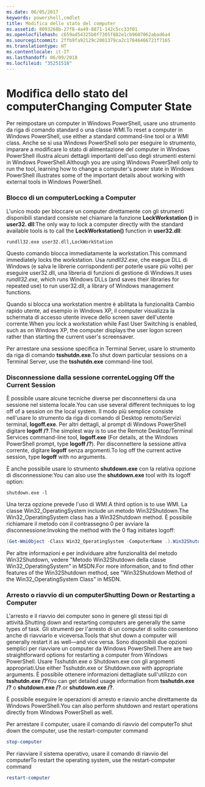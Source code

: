 ```yaml
---
ms.date: 06/05/2017
keywords: powershell,cmdlet
title: Modifica dello stato del computer
ms.assetid: 8093268b-27f8-4a49-8871-142c5cc33f01
ms.openlocfilehash: c659ad54325b0f7305f882e1cb9607062abad6a4
ms.sourcegitcommit: 2ffb9fa92129c2001379ca2c17646466721f7165
ms.translationtype: HT
ms.contentlocale: it-IT
ms.lasthandoff: 06/09/2018
ms.locfileid: "35251518"
---
```

# <a name="changing-computer-state"></a><span data-ttu-id="98d44-103">Modifica dello stato del computer</span><span class="sxs-lookup"><span data-stu-id="98d44-103">Changing Computer State</span></span>

<span data-ttu-id="98d44-104">Per reimpostare un computer in Windows PowerShell, usare uno strumento da riga di comando standard o una classe WMI.</span><span class="sxs-lookup"><span data-stu-id="98d44-104">To reset a computer in Windows PowerShell, use either a standard command-line tool or a WMI class.</span></span> <span data-ttu-id="98d44-105">Anche se si usa Windows PowerShell solo per eseguire lo strumento, imparare a modificare lo stato di alimentazione del computer in Windows PowerShell illustra alcuni dettagli importanti dell'uso degli strumenti esterni in Windows PowerShell.</span><span class="sxs-lookup"><span data-stu-id="98d44-105">Although you are using Windows PowerShell only to run the tool, learning how to change a computer's power state in Windows PowerShell illustrates some of the important details about working with external tools in Windows PowerShell.</span></span>

### <a name="locking-a-computer"></a><span data-ttu-id="98d44-106">Blocco di un computer</span><span class="sxs-lookup"><span data-stu-id="98d44-106">Locking a Computer</span></span>

<span data-ttu-id="98d44-107">L'unico modo per bloccare un computer direttamente con gli strumenti disponibili standard consiste nel chiamare la funzione **LockWorkstation ()** in **user32. dll**:</span><span class="sxs-lookup"><span data-stu-id="98d44-107">The only way to lock a computer directly with the standard available tools is to call the **LockWorkstation()** function in **user32.dll**:</span></span>

```
rundll32.exe user32.dll,LockWorkStation
```

<span data-ttu-id="98d44-108">Questo comando blocca immediatamente la workstation.</span><span class="sxs-lookup"><span data-stu-id="98d44-108">This command immediately locks the workstation.</span></span> <span data-ttu-id="98d44-109">Usa *rundll32.exe*, che esegue DLL di Windows (e salva le librerie corrispondenti per poterle usare più volte) per eseguire user32.dll, una libreria di funzioni di gestione di Windows.</span><span class="sxs-lookup"><span data-stu-id="98d44-109">It uses *rundll32.exe*, which runs Windows DLLs (and saves their libraries for repeated use) to run user32.dll, a library of Windows management functions.</span></span>

<span data-ttu-id="98d44-110">Quando si blocca una workstation mentre è abilitata la funzionalità Cambio rapido utente, ad esempio in Windows XP, il computer visualizza la schermata di accesso utente invece dello screen saver dell'utente corrente.</span><span class="sxs-lookup"><span data-stu-id="98d44-110">When you lock a workstation while Fast User Switching is enabled, such as on Windows XP, the computer displays the user logon screen rather than starting the current user's screensaver.</span></span>

<span data-ttu-id="98d44-111">Per arrestare una sessione specifica in Terminal Server, usare lo strumento da riga di comando **tsshutdn.exe**.</span><span class="sxs-lookup"><span data-stu-id="98d44-111">To shut down particular sessions on a Terminal Server, use the **tsshutdn.exe** command-line tool.</span></span>

### <a name="logging-off-the-current-session"></a><span data-ttu-id="98d44-112">Disconnessione dalla sessione corrente</span><span class="sxs-lookup"><span data-stu-id="98d44-112">Logging Off the Current Session</span></span>

<span data-ttu-id="98d44-113">È possibile usare alcune tecniche diverse per disconnettersi da una sessione nel sistema locale.</span><span class="sxs-lookup"><span data-stu-id="98d44-113">You can use several different techniques to log off of a session on the local system.</span></span> <span data-ttu-id="98d44-114">Il modo più semplice consiste nell'usare lo strumento da riga di comando di Desktop remoto/Servizi terminal, **logoff.exe**. Per altri dettagli, al prompt di Windows PowerShell digitare **logoff /?**.</span><span class="sxs-lookup"><span data-stu-id="98d44-114">The simplest way is to use the Remote Desktop/Terminal Services command-line tool, **logoff.exe** (For details, at the Windows PowerShell prompt, type **logoff /?**).</span></span> <span data-ttu-id="98d44-115">Per disconnettere la sessione attiva corrente, digitare **logoff** senza argomenti.</span><span class="sxs-lookup"><span data-stu-id="98d44-115">To log off the current active session, type **logoff** with no arguments.</span></span>

<span data-ttu-id="98d44-116">È anche possibile usare lo strumento **shutdown.exe** con la relativa opzione di disconnessione:</span><span class="sxs-lookup"><span data-stu-id="98d44-116">You can also use the **shutdown.exe** tool with its logoff option:</span></span>

```
shutdown.exe -l
```

<span data-ttu-id="98d44-117">Una terza opzione prevede l'uso di WMI.</span><span class="sxs-lookup"><span data-stu-id="98d44-117">A third option is to use WMI.</span></span> <span data-ttu-id="98d44-118">La classe Win32_OperatingSystem include un metodo Win32Shutdown.</span><span class="sxs-lookup"><span data-stu-id="98d44-118">The Win32_OperatingSystem class has a Win32Shutdown method.</span></span> <span data-ttu-id="98d44-119">È possibile richiamare il metodo con il contrassegno 0 per avviare la disconnessione:</span><span class="sxs-lookup"><span data-stu-id="98d44-119">Invoking the method with the 0 flag initiates logoff:</span></span>

```powershell
(Get-WmiObject -Class Win32_OperatingSystem -ComputerName .).Win32Shutdown(0)
```

<span data-ttu-id="98d44-120">Per altre informazioni e per individuare altre funzionalità del metodo Win32Shutdown, vedere "Metodo Win32Shutdown della classe Win32_OperatingSystem" in MSDN.</span><span class="sxs-lookup"><span data-stu-id="98d44-120">For more information, and to find other features of the Win32Shutdown method, see "Win32Shutdown Method of the Win32_OperatingSystem Class" in MSDN.</span></span>

### <a name="shutting-down-or-restarting-a-computer"></a><span data-ttu-id="98d44-121">Arresto o riavvio di un computer</span><span class="sxs-lookup"><span data-stu-id="98d44-121">Shutting Down or Restarting a Computer</span></span>

<span data-ttu-id="98d44-122">L'arresto e il riavvio dei computer sono in genere gli stessi tipi di attività.</span><span class="sxs-lookup"><span data-stu-id="98d44-122">Shutting down and restarting computers are generally the same types of task.</span></span> <span data-ttu-id="98d44-123">Gli strumenti per l'arresto di un computer di solito consentono anche di riavviarlo e viceversa.</span><span class="sxs-lookup"><span data-stu-id="98d44-123">Tools that shut down a computer will generally restart it as well—and vice versa.</span></span> <span data-ttu-id="98d44-124">Sono disponibili due opzioni semplici per riavviare un computer da Windows PowerShell.</span><span class="sxs-lookup"><span data-stu-id="98d44-124">There are two straightforward options for restarting a computer from Windows PowerShell.</span></span> <span data-ttu-id="98d44-125">Usare Tsshutdn.exe o Shutdown.exe con gli argomenti appropriati.</span><span class="sxs-lookup"><span data-stu-id="98d44-125">Use either Tsshutdn.exe or Shutdown.exe with appropriate arguments.</span></span> <span data-ttu-id="98d44-126">È possibile ottenere informazioni dettagliate sull'utilizzo con **tsshutdn.exe /?**</span><span class="sxs-lookup"><span data-stu-id="98d44-126">You can get detailed usage information from **tsshutdn.exe /?**</span></span> <span data-ttu-id="98d44-127">o **shutdown.exe /?**.</span><span class="sxs-lookup"><span data-stu-id="98d44-127">or **shutdown.exe /?**.</span></span>

<span data-ttu-id="98d44-128">È possibile eseguire le operazioni di arresto e riavvio anche direttamente da Windows PowerShell.</span><span class="sxs-lookup"><span data-stu-id="98d44-128">You can also perform shutdown and restart operations directly from Windows PowerShell as well.</span></span>

<span data-ttu-id="98d44-129">Per arrestare il computer, usare il comando di riavvio del computer</span><span class="sxs-lookup"><span data-stu-id="98d44-129">To shut down the computer, use the restart-computer command</span></span>

```powershell
stop-computer
```

<span data-ttu-id="98d44-130">Per riavviare il sistema operativo, usare il comando di riavvio del computer</span><span class="sxs-lookup"><span data-stu-id="98d44-130">To restart the operating system, use the restart-computer command</span></span>

```powershell
restart-computer
```
